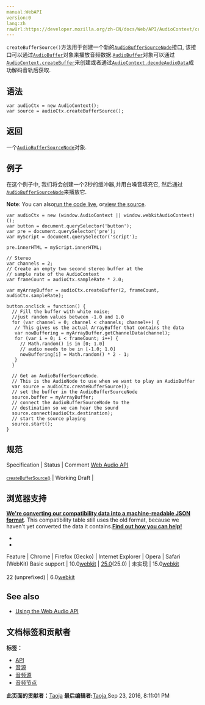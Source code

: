 ```yaml
---
manual:WebAPI
version:0
lang:zh
rawUrl:https://developer.mozilla.org/zh-CN/docs/Web/API/AudioContext/createBufferSource
---
```






`createBufferSource()`方法用于创建一个新的[`AudioBufferSourceNode`](%2543 "AudioBufferSourceNode 接口代表一个由存储器中的音频数据组成的音频源,它通过AudioBuffer来进行存储. 它是一个AudioNode.")接口, 该接口可以通过[`AudioBuffer`](%2542 "这些类型对象被设计来控制小音频片段，往往短于45秒。对于更长的声音，通过 MediaElementAudioSourceNode来实现更为合适。缓存区（buffer）包含以下数据：不间断的IEEE75432位线性PCM，从-1到1的范围额定，就是说，32位的浮点缓存区的每个样本在-1.0到1.0之间。如果AudioBuffer有不同的频道，他们通常被保存在独立的缓存区。")对象来播放音频数据.[`AudioBuffer`](%2542 "这些类型对象被设计来控制小音频片段，往往短于45秒。对于更长的声音，通过 MediaElementAudioSourceNode来实现更为合适。缓存区（buffer）包含以下数据：不间断的IEEE75432位线性PCM，从-1到1的范围额定，就是说，32位的浮点缓存区的每个样本在-1.0到1.0之间。如果AudioBuffer有不同的频道，他们通常被保存在独立的缓存区。")对象可以通过[`AudioContext.createBuffer`](%3731 "音频环境AudioContext 接口的 createBuffer() 方法用于新建一个空白的 AudioBuffer 对象，以便用于填充数据，通过 AudioBufferSourceNode 播放。")来创建或者通过[`AudioContext.decodeAudioData`](%3730 "这是从音频轨道创建用于web audio API音频源的首选方法。")成功解码音轨后获取.



## 语法<a name="语法"></a>

```
var audioCtx = new AudioContext();
var source = audioCtx.createBufferSource();
```

## 返回<a name="返回"></a>


一个[`AudioBufferSourceNode`](%2543 "AudioBufferSourceNode 接口代表一个由存储器中的音频数据组成的音频源,它通过AudioBuffer来进行存储. 它是一个AudioNode.")对象.


## 例子<a name="例子"></a>


在这个例子中, 我们将会创建一个2秒的缓冲器,并用白噪音填充它, 然后通过[`AudioBufferSourceNode`](%2543 "AudioBufferSourceNode 接口代表一个由存储器中的音频数据组成的音频源,它通过AudioBuffer来进行存储. 它是一个AudioNode.")来播放它.



**Note**: You can also[run the code live](%3766 ""), or[view the source](%3767 "").



```
var audioCtx = new (window.AudioContext || window.webkitAudioContext)();
var button = document.querySelector('button');
var pre = document.querySelector('pre');
var myScript = document.querySelector('script');

pre.innerHTML = myScript.innerHTML;

// Stereo
var channels = 2;
// Create an empty two second stereo buffer at the
// sample rate of the AudioContext
var frameCount = audioCtx.sampleRate * 2.0;

var myArrayBuffer = audioCtx.createBuffer(2, frameCount, audioCtx.sampleRate);

button.onclick = function() {
  // Fill the buffer with white noise;
  //just random values between -1.0 and 1.0
  for (var channel = 0; channel < channels; channel++) {
   // This gives us the actual ArrayBuffer that contains the data
   var nowBuffering = myArrayBuffer.getChannelData(channel);
   for (var i = 0; i < frameCount; i++) {
     // Math.random() is in [0; 1.0]
     // audio needs to be in [-1.0; 1.0]
     nowBuffering[i] = Math.random() * 2 - 1;
   }
  }

  // Get an AudioBufferSourceNode.
  // This is the AudioNode to use when we want to play an AudioBuffer
  var source = audioCtx.createBufferSource();
  // set the buffer in the AudioBufferSourceNode
  source.buffer = myArrayBuffer;
  // connect the AudioBufferSourceNode to the
  // destination so we can hear the sound
  source.connect(audioCtx.destination);
  // start the source playing
  source.start();
} 

```

## 规范<a name="规范"></a>
Specification | Status | Comment 
[Web Audio API<br></br><small>createBufferSource()</small>](%22893 "") | Working Draft |  


## 浏览器支持<a name="浏览器支持"></a>


**[We&#39;re converting our compatibility data into a machine-readable JSON format](%3344 "")**. This compatibility table still uses the old format, because we haven&#39;t yet converted the data it contains.**[Find out how you can help!](%3392 "")**


* 
* 
Feature | Chrome | Firefox (Gecko) | Internet Explorer | Opera | Safari (WebKit) 
Basic support | 10.0[webkit](%3568 "The name of this feature is prefixed with 'webkit' as this browser considers it experimental") | [25.0](%3679 "Released on 2013-10-29.")(25.0) | 未实现 | 15.0[webkit](%3568 "The name of this feature is prefixed with 'webkit' as this browser considers it experimental")<br></br>22 (unprefixed) | 6.0[webkit](%3568 "The name of this feature is prefixed with 'webkit' as this browser considers it experimental") 





## See also<a name="See_also"></a>

* [Using the Web Audio API](%3811 "")



## 文档标签和贡献者
**标签：**
* [API](%50 "")
* [音源](%22894 "")
* [音频源](%22895 "")
* [音频节点](%22896 "")

**此页面的贡献者：**[Taoja](%3471 "")
**最后编辑者:**[Taoja](%3471 ""),<time>Sep 23, 2016, 8:11:01 PM</time>


